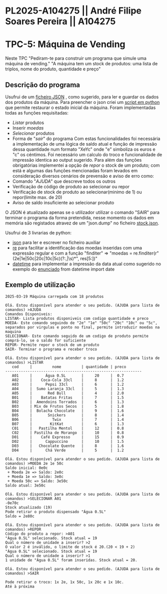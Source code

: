# PL2025-A104275 || André Filipe Soares Pereira || A104275
# TPC-5: Máquina de Vending

Neste TPC "Pediram-te para construir um programa que simule uma máquina de vending."
"A máquina tem um stock de produtos: uma lista de triplos, nome do produto, quantidade e preço"


## Descrição do programa

Usufrui de um [ficheiro JSON](https://github.com/AndrePereira123/PL2025-A104275/blob/main/TPC5/stock.json) , como sugerido, para ler e guardar os dados dos produtos da máquina. Para preencher o json criei um [script em python](https://github.com/AndrePereira123/PL2025-A104275/blob/main/TPC5/preencher_json.py) que permite restaurar o estado inicial da máquina. Foram implementadas todas as funções requisitadas: 
 - *Listar* produtos
 - Inserir *moedas*
 - *Selecionar* produtos
 - Forma de "*sair*" do programa
Com estas funcionalidades foi necessária a implementação de uma lógica de saldo atual e função de impressão dessa quantidade num formato "XeYc" onde "e" simboliza os euros e "c" os céntimos. Foi necessário um calculo do troco e funcionalidade de impressão identica ao output sugerido.
Para além das funções obrigatórias implementei a opção de *repor* o stock de um produto; com está e algumas das funções mencionadas foram levados em consideração diversos cenários de prevensão e aviso de erro como:
 - Comando "*AJUDA*" que descreve todos os outros
 - Verificação de código de produto ao selecionar ou repor
 - Verificação de stock de produto ao selecionar(minimo de 1) ou repor(limite max. de 20)
 - Aviso de saldo insuficiente ao selecionar produto

O JSON é atualizado apenas se o utilizador utilizar o comando "SAIR" para terminar o programa da forma pretendida, nesse momento os dados em memória são registados atravez de um "json.dump" no ficheiro [stock.json](https://github.com/AndrePereira123/PL2025-A104275/blob/main/TPC5/stock.json).

Usufrui de 3 livrarias de python:
 - [json](https://docs.python.org/3/library/json.html#module-json) para ler e escrever no ficheiro auxiliar
 - [re](https://docs.python.org/3/library/re.html#module-re) para facilitar a identificação das moedas inseridas com uma expressão regular e com a função "finditer" => "moedas = re.finditer(r"(2e|1e|50c|20c|10c|5c)(?:,|\s)*", res[5:])"
 - [datetime](https://docs.python.org/3/library/datetime.html) para implementar a impressão da data atual como sugerido no exemplo do [enunciado](https://github.com/AndrePereira123/PL2025-A104275/blob/main/TPC5/Enunciado.pdf)
from datetime import date

## Exemplo de utilização
```
2025-03-19 Máquina carregada com 18 produtos

Olá. Estou disponível para atender o seu pedido. (AJUDA para lista de comandos) >AJUDA
Comandos Disponiveis:
LISTAR- Lista produtos disponiveis com codigo quantidade e preco
MOEDA- Este comando seguindo de "2e" "1e" "50c" "20c" "10c" ou "5c", separados por virgulas e ponto no final, permite introduzir moedas na maquina
SELECIONAR- Este comando seguido de um codigo de produto permite comprá-lo, se o saldo for suficiente
REPOR- Permite repor o stock de um produto
SAIR- Terminar o programa e receber troco

Olá. Estou disponível para atender o seu pedido. (AJUDA para lista de comandos) >LISTAR
   cod     |         nome         | quantidade | preco 
-------------------------------------------------------------
   A01     |      Água 0.5L       |     20     |  0.7  
   A02     |    Coca-Cola 33cl    |     8      |  1.2  
   A03     |      Pepsi 33cl      |     6      |  1.2  
   A04     |  Sumo Laranja 33cl   |     5      |  1.3  
   A05     |       Red Bull       |     4      |  2.0  
   B01     |    Batatas Fritas    |     7      |  1.5  
   B02     |  Amendoins Torrados  |     6      |  1.3  
   B03     | Mix de Frutos Secos  |     5      |  1.8  
   B04     |  Bolacha Chocolate   |     9      |  1.6  
   B05     |       Snickers       |     8      |  1.4  
   B06     |         Twix         |     7      |  1.4  
   B07     |        KitKat        |     6      |  1.3  
   C01     |   Pastilha Mentol    |     12     |  0.8  
   C02     | Pastilha de Morango  |     10     |  0.8  
   D01     |    Café Expresso     |     15     |  0.9  
   D02     |      Cappuccino      |     10     |  1.5  
   D03     |   Chocolate Quente   |     8      |  1.6  
   D04     |      Chá Verde       |     5      |  1.2  

Olá. Estou disponível para atender o seu pedido. (AJUDA para lista de comandos) >MOEDA 2e 1e 50c
Saldo inicial: 0e0c
 + Moeda 2e => Saldo: 2e0c
 + Moeda 1e => Saldo: 3e0c
 + Moeda 50c => Saldo: 3e50c
Saldo atual: 3e50c

Olá. Estou disponível para atender o seu pedido. (AJUDA para lista de comandos) >SELECIONAR A01
-0e70c
Stock atualizado (19)
Pode retirar o produto dispensado "Água 0.5L"
Saldo = 2e80c

Olá. Estou disponível para atender o seu pedido. (AJUDA para lista de comandos) >REPOR
Código do produto a repor: >A01
"Água 0.5L" selecionado. Stock atual = 19
Qual o número de unidade a inserir? >2
O valor 2 é inválido, o limite de stock é 20.(20 < 19 + 2)
"Água 0.5L" selecionado. Stock atual = 19
Qual o número de unidade a inserir? >1
1 unidade de "Água 0.5L" foram inseridas. Stock atual = 20.

Olá. Estou disponível para atender o seu pedido. (AJUDA para lista de comandos) >SAIR

Pode retirar o troco: 1x 2e, 1x 50c, 1x 20c e 1x 10c.
Até à próxima
```

